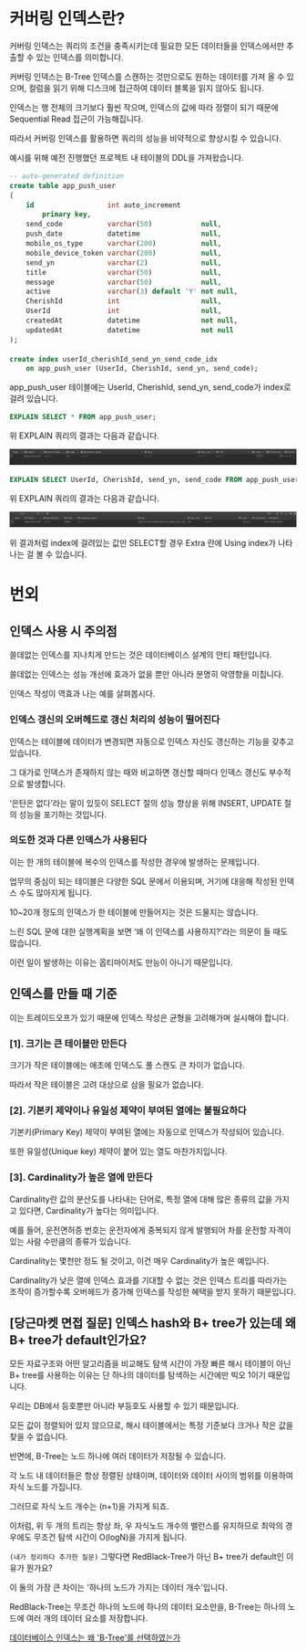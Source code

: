 # 커버링 인덱스란?

커버링 인덱스는 쿼리의 조건을 충족시키는데 필요한 모든 데이터들을 인덱스에서만 추출할 수 있는 인덱스를 의미합니다.

커버링 인덱스는 B-Tree 인덱스를 스캔하는 것만으로도 원하는 데이터를 가져 올 수 있으며, 컬럼을 읽기 위해 디스크에 접근하여 데이터 블록을 읽지 않아도 됩니다.

인덱스는 행 전체의 크기보다 훨씬 작으며, 인덱스의 값에 따라 정렬이 되기 때문에 Sequential Read 접근이 가능해집니다.

따라서 커버링 인덱스를 활용하면 쿼리의 성능을 비약적으로 향상시킬 수 있습니다.

예시를 위해 예전 진행했던 프로젝트 내 테이블의 DDL을 가져왔습니다.

```sql
-- auto-generated definition
create table app_push_user
(
    id                  int auto_increment
        primary key,
    send_code           varchar(50)            null,
    push_date           datetime               null,
    mobile_os_type      varchar(200)           null,
    mobile_device_token varchar(200)           null,
    send_yn             varchar(2)             null,
    title               varchar(50)            null,
    message             varchar(50)            null,
    active              varchar(3) default 'Y' not null,
    CherishId           int                    null,
    UserId              int                    null,
    createdAt           datetime               not null,
    updatedAt           datetime               not null
);

create index userId_cherishId_send_yn_send_code_idx
    on app_push_user (UserId, CherishId, send_yn, send_code);
```

app_push_user 테이블에는 UserId, CherishId, send_yn, send_code가 index로 걸려 있습니다.

```sql
EXPLAIN SELECT * FROM app_push_user;
```

위 EXPLAIN 쿼리의 결과는 다음과 같습니다.

![Untitled](./not-index.png)

```sql
EXPLAIN SELECT UserId, CherishId, send_yn, send_code FROM app_push_user;
```

위 EXPLAIN 쿼리의 결과는 다음과 같습니다.

![Untitled](index.png)

위 결과처럼 index에 걸려있는 값만 SELECT할 경우 Extra 란에 Using index가 나타나는 걸 볼 수 있습니다.

# 번외

## **인덱스 사용 시 주의점**

쓸데없는 인덱스를 지나치게 만드는 것은 데이터베이스 설계의 안티 패턴입니다.

쓸데없는 인덱스는 성능 개선에 효과가 없을 뿐만 아니라 분명히 악영향을 미칩니다.

인덱스 작성이 역효과 나는 예를 살펴봅시다.

### **인덱스 갱신의 오버헤드로 갱신 처리의 성능이 떨어진다**

인덱스는 테이블에 데이터가 변경되면 자동으로 인덱스 자신도 갱신하는 기능을 갖추고 있습니다.

그 대가로 인덱스가 존재하지 않는 때와 비교하면 갱신할 때마다 인덱스 갱신도 부수적으로 발생합니다.

‘은탄은 없다’라는 말이 있듯이 SELECT 절의 성능 향상을 위해 INSERT, UPDATE 절의 성능을 포기하는 것입니다.

### **의도한 것과 다른 인덱스가 사용된다**

이는 한 개의 테이블에 복수의 인덱스를 작성한 경우에 발생하는 문제입니다.

업무의 중심이 되는 테이블은 다양한 SQL 문에서 이용되며, 거기에 대응해 작성된 인덱스 수도 많아지게 됩니다.

10~20개 정도의 인덱스가 한 테이블에 만들어지는 것은 드물지는 않습니다.

느린 SQL 문에 대한 실행계획을 보면 ‘왜 이 인덱스를 사용하지?’라는 의문이 들 때도 많습니다.

이런 일이 발생하는 이유는 옵티마이저도 만능이 아니기 때문입니다.

## **인덱스를 만들 때 기준**

이는 트레이드오프가 있기 때문에 인덱스 작성은 균형을 고려해가며 실시해야 합니다.

### **[1]. 크기는 큰 테이블만 만든다**

크기가 작은 테이블에는 애초에 인덱스도 풀 스캔도 큰 차이가 없습니다.

따라서 작은 테이블은 고려 대상으로 삼을 필요가 없습니다.

### **[2]. 기본키 제약이나 유일성 제약이 부여된 열에는 불필요하다**

기본키(Primary Key) 제약이 부여된 열에는 자동으로 인덱스가 작성되어 있습니다.

또한 유일성(Unique key) 제약이 붙어 있는 열도 마찬가지입니다.

### **[3]. Cardinality가 높은 열에 만든다**

Cardinality란 값의 분산도를 나타내는 단어로, 특정 열에 대해 많은 종류의 값을 가지고 있다면, Cardinality가 높다는 의미입니다.

예를 들어, 운전면허증 번호는 운전자에게 중복되지 않게 발행되어 차를 운전할 자격이 있는 사람 수만큼의 종류가 있습니다.

Cardinality는 몇천만 정도 될 것이고, 이건 매우 Cardinality가 높은 예입니다.

Cardinality가 낮은 열에 인덱스 효과를 기대할 수 없는 것은 인덱스 트리를 따라가는 조작이 증가할수록 오버헤드가 증가해 인덱스를 작성한 혜택을 받지 못하기 때문입니다.

## **[당근마켓 면접 질문] 인덱스 hash와 B+ tree가 있는데 왜 B+ tree가 default인가요?**

모든 자료구조와 어떤 알고리즘을 비교해도 탐색 시간이 가장 빠른 해시 테이블이 아닌 B+ tree를 사용하는 이유는 단 하나의 데이터를 탐색하는 시간에만 빅오 1이기 때문입니다.

우리는 DB에서 등호뿐만 아니라 부등호도 사용할 수 있기 때문입니다.

모든 값이 정렬되어 있지 않으므로, 해시 테이블에서는 특정 기준보다 크거나 작은 값을 찾을 수 없습니다.

반면에, B-Tree는 노드 하나에 여러 데이터가 저장될 수 있습니다.

각 노드 내 데이터들은 항상 정렬된 상태이며, 데이터와 데이터 사이의 범위를 이용하여 자식 노드를 가집니다.

그러므로 자식 노드 개수는 (n+1)을 가지게 되죠.

이처럼, 위 두 개의 트리는 항상 좌, 우 자식노드 개수의 밸런스를 유지하므로 최악의 경우에도 무조건 탐색 시간이 O(logN)을 가지게 됩니다.

`(내가 정리하다 추가한 질문)` 그렇다면 RedBlack-Tree가 아닌 B+ tree가 default인 이유가 뭔가요?

이 둘의 가장 큰 차이는 '하나의 노드가 가지는 데이터 개수'입니다.

RedBlack-Tree는 무조건 하나의 노드에 하나의 데이터 요소만을, B-Tree는 하나의 노드에 여러 개의 데이터 요소를 저장합니다.

[데이터베이스 인덱스는 왜 'B-Tree'를 선택하였는가](https://helloinyong.tistory.com/296)

